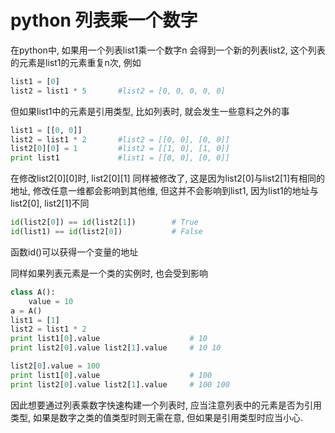 # python 列表乘一个数字

在python中, 如果用一个列表list1乘一个数字n 会得到一个新的列表list2, 这个列表的元素是list1的元素重复n次, 例如

```python
list1 = [0]
list2 = list1 * 5		#list2 = [0, 0, 0, 0, 0]
```

但如果list1中的元素是引用类型, 比如列表时, 就会发生一些意料之外的事

```python
list1 = [[0, 0]]
list2 = list1 * 2		#list2 = [[0, 0], [0, 0]]
list2[0][0] = 1			#list2 = [[1, 0], [1, 0]]
print list1				#list1 = [[0, 0], [0, 0]]
```

在修改list2[0]\[0]时, list2[0]\[1] 同样被修改了, 这是因为list2[0]与list2[1]有相同的地址, 修改任意一维都会影响到其他维, 但这并不会影响到list1, 因为list1的地址与list2[0], list2[1]不同

```python
id(list2[0]) == id(list2[1])		# True
id(list1) == id(list2[0])			# False
```

函数id()可以获得一个变量的地址



同样如果列表元素是一个类的实例时, 也会受到影响

```python
class A():
    value = 10
a = A()
list1 = [1]
list2 = list1 * 2
print list1[0].value					# 10
print list2[0].value list2[1].value		# 10 10

list2[0].value = 100
print list1[0].value					# 100
print list2[0].value list2[1].value		# 100 100
```



因此想要通过列表乘数字快速构建一个列表时, 应当注意列表中的元素是否为引用类型, 如果是数字之类的值类型时则无需在意, 但如果是引用类型时应当小心.



